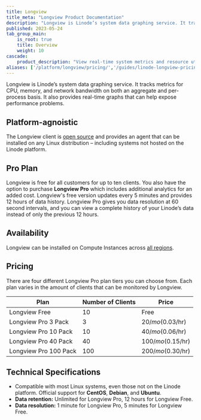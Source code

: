 ```yaml
---
title: Longview
title_meta: "Longview Product Documentation"
description: "Longview is Linode’s system data graphing service. It tracks metrics for CPU, memory, and network bandwidth on both an aggregate and per-process basis."
published: 2023-05-24
tab_group_main:
    is_root: true
    title: Overview
    weight: 10
cascade:
    product_description: "View real-time system metrics and resource utilization to gain insight into your Linux-based cloud workloads."
aliases: ['/platform/longview/pricing/','/guides/linode-longview-pricing-and-plans/','/platform/longview/','/guides/platform/monitoring/']
---
```


Longview is Linode’s system data graphing service. It tracks metrics for CPU, memory, and network bandwidth on both an aggregate and per-process basis. It also provides real-time graphs that can help expose performance problems.

## Platform-agnoistic

The Longview client is [open source](https://github.com/linode/longview) and provides an agent that can be installed on any Linux distribution – including systems not hosted on the Linode platform.

## Pro Plan

Longview is free for all customers for up to ten clients. You also have the option to purchase **Longview Pro** which includes additional analytics for an added cost. Longview's free version updates every 5 minutes and provides 12 hours of data history. Longview Pro gives you data resolution at 60 second intervals, and you can view a complete history of your Linode’s data instead of only the previous 12 hours.

## Availability

Longview can be installed on Compute Instances across [all regions](https://www.linode.com/global-infrastructure/).

## Pricing

There are four different Longview Pro plan tiers you can choose from. Each plan varies in the amount of clients that can be monitored by Longview.

| Plan | Number of Clients | Price |
| -- | -- | -- |
| Longview Free | 10 | Free |
| Longview Pro 3 Pack | 3 | $20/mo ($0.03/hr) |
| Longview Pro 10 Pack | 10 | $40/mo ($0.06/hr) |
| Longview Pro 40 Pack | 40 | $100/mo ($0.15/hr) |
| Longview Pro 100 Pack | 100 | $200/mo ($0.30/hr) |

## Technical Specifications

- Compatible with most Linux systems, even those not on the Linode platform. Official support for **CentOS**, **Debian**, and **Ubuntu**.
- **Data retention:** Unlimited for Longview Pro, 12 hours for Longview Free.
- **Data resolution:** 1 minute for Longview Pro, 5 minutes for Longview Free.